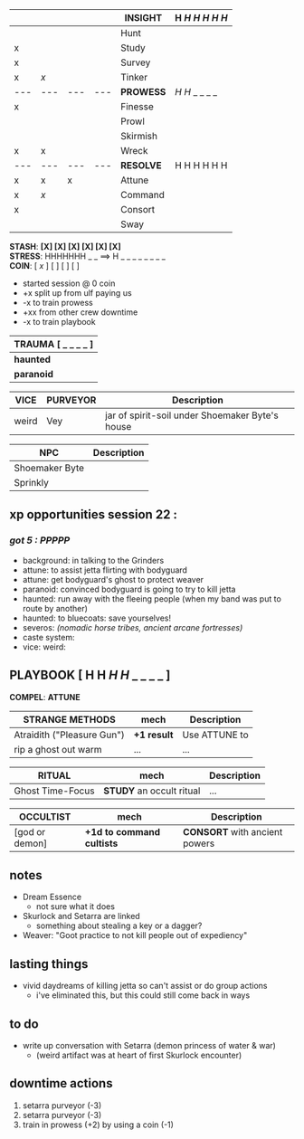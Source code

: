 
|  |  |  |  | __INSIGHT__ | H _H H H H H_ | 
| --- | --- | --- | --- | --- | --- |
|   |   |   |   | Hunt |  | 
| x |   |   |   | Study |  | 
| x |   |   |   | Survey |  | 
| x | _x_ |   |   | Tinker |  | 
| --- | --- | --- | --- | __PROWESS__ | _H H_ _ _ _ _ | 
| x |   |   |   | Finesse |  | 
|   |   |   |   | Prowl |  | 
|   |   |   |   | Skirmish |  | 
| x | x |   |   | Wreck |  | 
| --- | --- | --- | --- | __RESOLVE__ | H H H H H H | 
| x | x | x |   | Attune |  | 
| x | _x_  |   |   | Command |  | 
| x |  |   |   | Consort |  | 
|   |  |   |   | Sway |  | 

__STASH__: __[X] [X] [X] [X] [X] [X]__  
__STRESS__: HHHHHHH _ _  ==> H _ _ _ _ _ _ _ _   
__COIN__: [ _x_ ] [ ] [ ] [ ]
- started session @ 0 coin
- +x split up from ulf paying us
- -x to train prowess
- +xx from other crew downtime
- -x to train playbook

| TRAUMA [ _ _ _ _ ] |
| --- |
| __haunted__ |
| __paranoid__ |

| VICE | PURVEYOR | Description | 
| --- | --- | --- | 
| weird | Vey | jar of spirit-soil under Shoemaker Byte's house |

| NPC | Description |
| --- | --- |
| Shoemaker Byte |   |
| Sprinkly |   |

## xp opportunities session 22 : 
### _got 5 : PPPPP_
- background: in talking to the Grinders
- attune:  to assist jetta flirting with bodyguard
- attune: get bodyguard's ghost to protect weaver
- paranoid: convinced bodyguard is going to try to kill jetta 
- haunted: run away with the fleeing people (when my band was put to route by another)
- haunted: to bluecoats: save yourselves!
- severos: _(nomadic horse tribes, ancient arcane fortresses)_
- caste system: 
- vice: weird: 

## PLAYBOOK [ H H _H H_ _ _ _ _ ]
__COMPEL__: __ATTUNE__

| __STRANGE METHODS__ |  mech | Description |
| --- | --- | --- | 
| Atraidith ("Pleasure Gun") | __+1 result__ | Use ATTUNE to |
| rip a ghost out warm | ... |  ... |

| __RITUAL__ |  mech | Description |
| --- | --- | --- | 
| Ghost Time-Focus | __STUDY__ an occult ritual |  ... |

| __OCCULTIST__ |  mech | Description |
| --- | --- | --- | 
| [god or demon] | __+1d to command cultists__  |  __CONSORT__ with ancient powers |

## notes
- Dream Essence
  - not sure what it does
- Skurlock and Setarra are linked
  - something about stealing a key or a dagger?
- Weaver: "Goot practice to not kill people out of expediency"

## lasting things
- vivid daydreams of killing jetta so can't assist or do group actions
  - i've eliminated this, but this could still come back in ways

## to do
- write up conversation with Setarra (demon princess of water & war)
  - (weird artifact was at heart of first Skurlock encounter)

## downtime actions
1. setarra purveyor (-3)
1. setarra purveyor (-3)
1. train in prowess (+2) by using a coin (-1)
